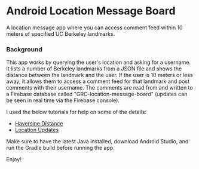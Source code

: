 # Android Location Message Board

A location message app where you can access comment feed within 10 meters of specified UC Berkeley landmarks.

### Background

This app works by querying the user's location and asking for a username. It lists a number of Berkeley landmarks from a JSON file and shows the distance
between the landmark and the user. If the user is 10 meters or less away, it allows them to access a comment feed for that landmark and post comments with their username.
The comments are read from and written to a Firebase database called "GRC-location-message-board" (updates can be seen in real time via the Firebase console).

I used the below tutorials for help on some of the details:
- [Haversine Distance](https://rosettacode.org/wiki/Haversine_formula#Java)
- [Location Updates](https://github.com/codepath/android_guides/wiki/Retrieving-Location-with-LocationServices-API)

Make sure to have the latest Java installed, download Android Studio, and run the Gradle build before running the app.

Enjoy!
